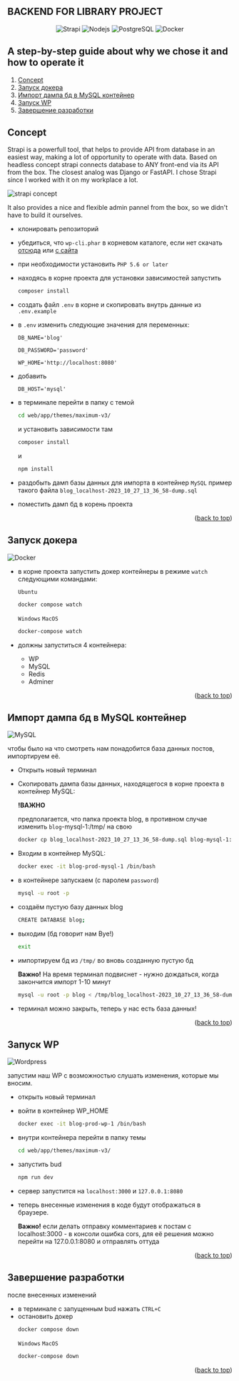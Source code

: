 ## BACKEND FOR LIBRARY PROJECT

<a name="readme-top"></a>

<div align="center">
  <img src="https://img.shields.io/badge/Strapi-4.25.3-gray?style=for-the-badge&logo=strapi&logoColor=white&labelColor=4945ff&color=555555" alt="Strapi">
  <img src="https://img.shields.io/badge/NodeJS-20.15.1-gray?style=for-the-badge&logo=nodedotjs&logoColor=white&labelColor=97c900&color=555555" alt="Nodejs">
  <img src="https://img.shields.io/badge/PostgreSQL-16.3-gray?style=for-the-badge&logo=postgresql&logoColor=white&labelColor=4169E1&color=555555" alt="PostgreSQL">
  <img src="https://img.shields.io/badge/Docker-25-gray?style=for-the-badge&logo=docker&logoColor=white&labelColor=2496ED&color=555555" alt="Docker">
</div>


## A step-by-step guide about why we chose it and how to operate it 
<!-- <details> -->
  <!-- <summary>Содержание</summary> -->
  <ol>
    <li><a href="#prepare">Concept</a></li>
    <li><a href="#docker-launch">Запуск докера</a></li>
    <li><a href="#import-db">Импорт дампа бд в MySQL контейнер</a></li>
    <li><a href="#launch-wp">Запуск WP</a></li>
    <li><a href="#finish">Завершение разработки</a></li>
  </ol>
<!-- </details> -->

## Concept
<a name="concept"></a>

Strapi is a powerfull tool, that helps to provide API from database in an easiest way, making a lot of opportunity to operate with data.
Based on headless concept strapi connects database to ANY front-end via its API from the box.
The closest analog was Django or FastAPI. I chose Strapi since I worked with it on my workplace a lot.

![strapi concept](./doc/strapi-concept.png.png)

It also provides a nice and flexible admin pannel from the box, so we didn't have to build it ourselves.


* клонировать репозиторий 
* убедиться, что `wp-cli.phar` в корневом каталоге, если нет скачать <a href="https://raw.githubusercontent.com/wp-cli/builds/gh-pages/phar/wp-cli.phar">отсюда</a> или <a href="https://wp-cli.org/">с сайта</a>
* при необходимости установить `PHP 5.6 or later`
* находясь в корне проекта для установки зависимостей запустить
  ```sh
  composer install
  ```
* создать файл `.env` в корне и скопировать внутрь данные из `.env.example`
* в `.env` изменить следующие значения для переменных: 
  ```env
  DB_NAME='blog'
  ```
  ```env
  DB_PASSWORD='password'
  ```
  ```env
  WP_HOME='http://localhost:8080'
  ```
* добавить 
  ```env
  DB_HOST='mysql'
  ```
* в терминале перейти в папку с темой
  ```sh
  cd web/app/themes/maximum-v3/
  ```
  и установить зависимости там 
  ```sh
  composer install
  ```
  и
  ```sh
  npm install
  ```
* раздобыть дамп базы данных для импорта в контейнер `MySQL` 
  пример такого файла `blog_localhost-2023_10_27_13_36_58-dump.sql`

* поместить дамп бд в корень проекта

  
<p align="right">(<a href="#readme-top">back to top</a>)</p>


## Запуск докера
<a name="docker-launch"></a>

![Docker](https://img.shields.io/badge/Docker-1.29.2-gray?style=for-the-badge&logo=docker&logoColor=white&labelColor=1C92D2)

* в корне проекта запустить докер контейнеры в режиме `watch` следующими командами:

  `Ubuntu`
  ```sh
  docker compose watch
  ```
  `Windows` `MacOS`
  ```sh
  docker-compose watch
  ```
* должны запуститься 4 контейнера: 
  - WP
  - MySQL
  - Redis
  - Adminer

<p align="right">(<a href="#readme-top">back to top</a>)</p>

## Импорт дампа бд в MySQL контейнер
<a name="import-db"></a>

![MySQL](https://img.shields.io/badge/MySQL-8.0-gray?style=for-the-badge&logo=mysql&logoColor=white&labelColor=f29111)

чтобы было на что смотреть нам понадобится база данных постов, импортируем её.
* Открыть новый терминал
* Скопировать дампа базы данных, находящегося в корне проекта в контейнер MySQL:

  **!ВАЖНО** 

  предполагается, что папка проекта blog, в противном случае изменить `blog`-mysql-1:/tmp/ на свою
  ```sh
  docker cp blog_localhost-2023_10_27_13_36_58-dump.sql blog-mysql-1:/tmp/
  ```
* Входим в контейнер MySQL:
  ```sh
  docker exec -it blog-prod-mysql-1 /bin/bash
  ```
* в контейнере запускаем (с паролем `password`)
  ```sh
  mysql -u root -p
  ```
* создаём пустую базу данных blog
  ```sh
  CREATE DATABASE blog;
  ```
* выходим (бд говорит нам Bye!)
  ```sh
  exit
  ```
* импортируем бд из `/tmp/` во вновь созданную пустую бд

  **Важно!**
  На время терминал подвиснет - нужно дождаться, когда закончится импорт 1-10 минут
  ```sh
  mysql -u root -p blog < /tmp/blog_localhost-2023_10_27_13_36_58-dump.sql
  ```
* терминал можно закрыть, теперь у нас есть база данных!

<p align="right">(<a href="#readme-top">back to top</a>)</p>

## Запуск WP
<a name="launch-wp"></a>

![Wordpress](https://img.shields.io/badge/WordPress-5.8-gray?style=for-the-badge&logo=wordpress&logoColor=white&labelColor=blue)

запустим наш WP с возможностью слушать изменения, которые мы вносим.

* открыть новый терминал
* войти в контейнер WP_HOME
  ```sh
  docker exec -it blog-prod-wp-1 /bin/bash
  ```
* внутри контейнера перейти в папку темы
  ```sh
  cd web/app/themes/maximum-v3/
  ```
* запустить bud
  ```sh
  npm run dev
  ```
* сервер запустится на `localhost:3000` и `127.0.0.1:8080`
* теперь внесенные изменения в коде будут отображаться в браузере.

  **Важно!**
  если делать отправку комментариев к постам с localhost:3000 - в консоли ошибка cors, для её решения можно перейти на 127.0.0.1:8080 и отправлять оттуда

<p align="right">(<a href="#readme-top">back to top</a>)</p>

## Завершение разработки
<a name="finish"></a>

после внесенных изменений

* в терминале с запущенным bud нажать `CTRL+C`
* остановить докер
  ```sh
  docker compose down
  ```
  `Windows` `MacOS`
  ```sh
  docker-compose down
  ```

<p align="right">(<a href="#readme-top">back to top</a>)</p>